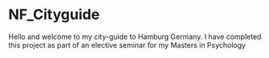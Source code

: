 # NF_Cityguide
Hello and welcome to my city-guide to Hamburg Germany. I have completed this project as part of an elective seminar for my Masters in Psychology
